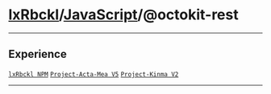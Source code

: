 # [lxRbckl](https://github.com/lxRbckl/lxRbckl/tree/main/README.md)/[JavaScript](https://github.com/lxRbckl/lxRbckl/tree/main/JavaScript)/@octokit-rest

---

## Experience
[`lxRbckl NPM`](https://github.com/lxRbckl/lxRbckl/blob/NPM/README.md) [`Project-Acta-Mea V5`](https://github.com/lxRbckl/Project-Acta-Mea/blob/V5/README.md) [`Project-Kinma V2`](https://github.com/lxRbckl/Project-Kinma/blob/V2/README.md)

---

